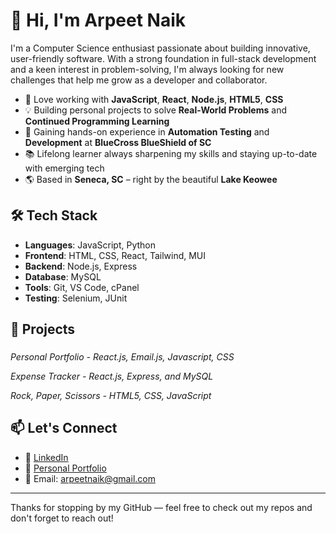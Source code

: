 # 👋 Hi, I'm Arpeet Naik

I'm a Computer Science enthusiast passionate about building innovative, user-friendly software. 
With a strong foundation in full-stack development and a keen interest in problem-solving, 
I'm always looking for new challenges that help me grow as a developer and collaborator.

- 🔭 Love working with **JavaScript**, **React**, **Node.js**, **HTML5**, **CSS**
- 💡 Building personal projects to solve **Real-World Problems** and **Continued Programming Learning**
- 🧪 Gaining hands-on experience in **Automation Testing** and **Development** at **BlueCross BlueShield of SC**
- 📚 Lifelong learner always sharpening my skills and staying up-to-date with emerging tech
- 🌎 Based in **Seneca, SC** – right by the beautiful **Lake Keowee**

## 🛠️ Tech Stack
- **Languages**: JavaScript, Python
- **Frontend**: HTML, CSS, React, Tailwind, MUI
- **Backend**: Node.js, Express  
- **Database**: MySQL
- **Tools**: Git, VS Code, cPanel
- **Testing**: Selenium, JUnit  

## 📂 Projects
### 

_Personal Portfolio - React.js, Email.js, Javascript, CSS_

_Expense Tracker - React.js, Express, and MySQL_

_Rock, Paper, Scissors - HTML5, CSS, JavaScript_

## 📫 Let's Connect
- 🔗 [LinkedIn](https://www.linkedin.com/in/arpeet-naik)
- 🔗 [Personal Portfolio](https://www.anpersonal.com/portfolio)  
- 💌 Email: arpeetnaik@gmail.com

---

Thanks for stopping by my GitHub — feel free to check out my repos and don't forget to reach out!
